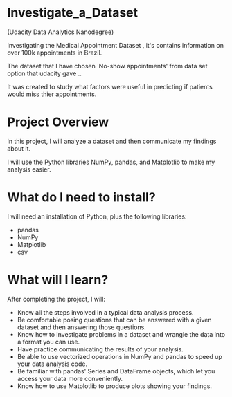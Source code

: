 # Investigate_a_Dataset
(Udacity Data Analytics Nanodegree)

Investigating the Medical Appointment Dataset , it's contains information on over 100k appointments in Brazil. 

The dataset that I have chosen 'No-show appointments' from data set option that udacity gave .. 

It was created to study what factors were useful in predicting if patients would miss thier appointments.
# Project Overview
In this project, I will analyze a dataset and then communicate my findings about it.

I will use the Python libraries NumPy, pandas, and Matplotlib to make my analysis easier.

# What do I need to install?
I will need an installation of Python, plus the following libraries:

- pandas
- NumPy
- Matplotlib
- csv
# What will I learn?
After completing the project, I will:

- Know all the steps involved in a typical data analysis process.
- Be comfortable posing questions that can be answered with a given dataset and then answering those questions.
- Know how to investigate problems in a dataset and wrangle the data into a format you can use.
- Have practice communicating the results of your analysis.
- Be able to use vectorized operations in NumPy and pandas to speed up your data analysis code.
- Be familiar with pandas' Series and DataFrame objects, which let you access your data more conveniently.
- Know how to use Matplotlib to produce plots showing your findings.
